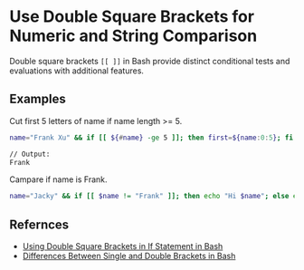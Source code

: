 # Use Double Square Brackets for Numeric and String Comparison

Double square brackets `[[ ]]` in Bash provide distinct conditional tests and evaluations with additional features.

## Examples

Cut first 5 letters of name if name length >= 5.

```sh
name="Frank Xu" && if [[ ${#name} -ge 5 ]]; then first=${name:0:5}; fi && echo $first

// Output:
Frank
```

Campare if name is Frank.

```sh
name="Jacky" && if [[ $name != "Frank" ]]; then echo "Hi $name"; else echo "Hello Frank"; fi
```

## Refernces
* [Using Double Square Brackets in If Statement in Bash](https://linuxsimply.com/bash-scripting-tutorial/conditional-statements/if/double-brackets/)
* [Differences Between Single and Double Brackets in Bash](https://www.baeldung.com/linux/bash-single-vs-double-brackets)
